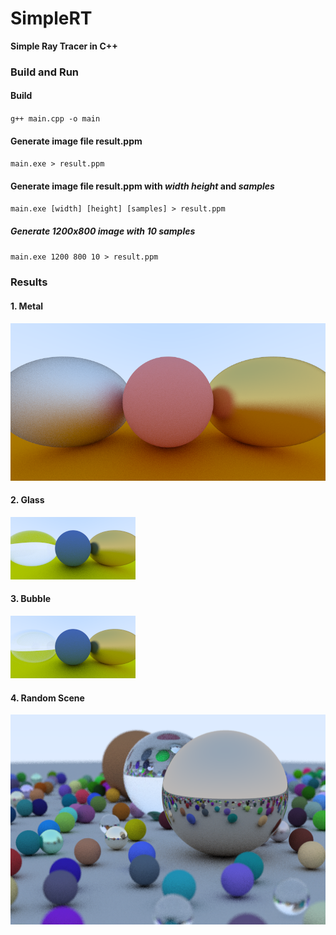 # SimpleRT
**Simple Ray Tracer in C++**

### **Build and Run**
#### Build
`g++ main.cpp -o main`

#### Generate image file result.ppm
`main.exe > result.ppm`

#### Generate image file result.ppm with _width_ _height_ and _samples_
`main.exe [width] [height] [samples] > result.ppm`

##### Generate 1200x800 image with 10 samples
`main.exe 1200 800 10 > result.ppm`

### **Results**

#### 1. Metal
![rough_metal](outputs/metal_rough.png "Metal")

#### 2. Glass
![glass_sphere](outputs/glass_sphere.png)

#### 3. Bubble
![bubble](outputs/hollow_sphere.png)

#### 4. Random Scene
![final](outputs/final_scene.png)

